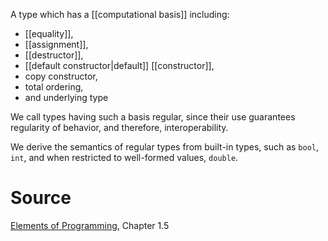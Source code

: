 A type which has a [[computational basis]] including:
- [[equality]], 
- [[assignment]], 
- [[destructor]], 
- [[default constructor|default]] [[constructor]], 
- copy constructor, 
- total ordering, 
- and underlying type

We call types having such a basis regular, since their use guarantees regularity of behavior, and therefore, interoperability. 

We derive the semantics of regular types from built-in types, such as `bool`, `int`, and when restricted to well-formed values, `double`. 

# Source

[Elements of Programming](http://elementsofprogramming.com/eop.pdf), Chapter 1.5